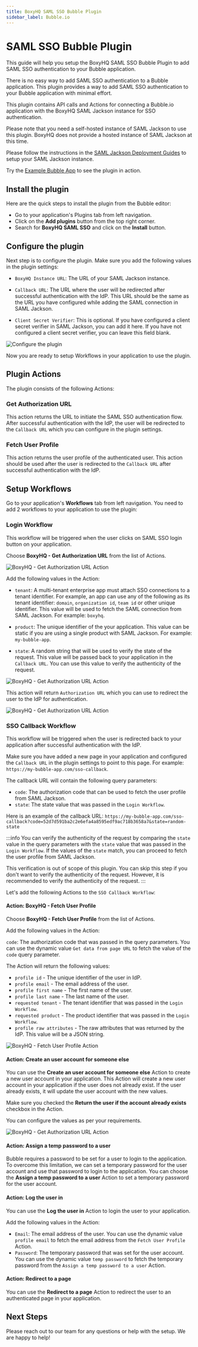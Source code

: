 ```yaml
---
title: BoxyHQ SAML SSO Bubble Plugin
sidebar_label: Bubble.io
---
```


# SAML SSO Bubble Plugin

This guide will help you setup the BoxyHQ SAML SSO Bubble Plugin to add SAML SSO authentication to your Bubble application.

There is no easy way to add SAML SSO authentication to a Bubble application. This plugin provides a way to add SAML SSO authentication to your Bubble application with minimal effort.

This plugin contains API calls and Actions for connecting a Bubble.io application with the BoxyHQ SAML Jackson instance for SSO authentication.

Please note that you need a self-hosted instance of SAML Jackson to use this plugin. BoxyHQ does not provide a hosted instance of SAML Jackson at this time.

Please follow the instructions in the [SAML Jackson Deployment Guides](https://boxyhq.com/guides/jackson#deployment-guides) to setup your SAML Jackson instance.

Try the [Example Bubble App](https://boxyhq-saml-sso.bubbleapps.io/version-test) to see the plugin in action.

## Install the plugin

Here are the quick steps to install the plugin from the Bubble editor:

- Go to your application's Plugins tab from left navigation.
- Click on the **Add plugins** button from the top right corner.
- Search for **BoxyHQ SAML SSO** and click on the **Install** button.

## Configure the plugin

Next step is to configure the plugin. Make sure you add the following values in the plugin settings:

- `BoxyHQ Instance URL`: The URL of your SAML Jackson instance.

- `Callback URL`: The URL where the user will be redirected after successful authentication with the IdP. This URL should be the same as the URL you have configured while adding the SAML connection in SAML Jackson.

- `Client Secret Verifier`: This is optional. If you have configured a client secret verifier in SAML Jackson, you can add it here. If you have not configured a client secret verifier, you can leave this field blank.

![Configure the plugin](./bubble/step-1.png)

Now you are ready to setup Workflows in your application to use the plugin.

## Plugin Actions

The plugin consists of the following Actions:

### Get Authorization URL

This action returns the URL to initiate the SAML SSO authentication flow. After successful authentication with the IdP, the user will be redirected to the `Callback URL` which you can configure in the plugin settings.

### Fetch User Profile

This action returns the user profile of the authenticated user. This action should be used after the user is redirected to the `Callback URL` after successful authentication with the IdP.

## Setup Workflows

Go to your application's **Workflows** tab from left navigation. You need to add 2 workflows to your application to use the plugin:

### Login Workflow

This workflow will be triggered when the user clicks on SAML SSO login button on your application.

Choose **BoxyHQ - Get Authorization URL** from the list of Actions.

![BoxyHQ - Get Authorization URL Action](./bubble/step-2.png)

Add the following values in the Action:

- `tenant`: A multi-tenant enterprise app must attach SSO connections to a tenant identifier. For example, an app can use any of the following as its tenant identifier: `domain`, `organization id`, `team id` or other unique identifier. This value will be used to fetch the SAML connection from SAML Jackson. For example: `boxyhq`.

- `product`: The unique identifier of the your application. This value can be static if you are using a single product with SAML Jackson. For example: `my-bubble-app`.

- `state`: A random string that will be used to verify the state of the request. This value will be passed back to your application in the `Callback URL`. You can use this value to verify the authenticity of the request.

![BoxyHQ - Get Authorization URL Action](./bubble/step-3.png)

This action will return `Authorization URL` which you can use to redirect the user to the IdP for authentication.

![BoxyHQ - Get Authorization URL Action](./bubble/step-4.png)

### SSO Callback Workflow

This workflow will be triggered when the user is redirected back to your application after successful authentication with the IdP.

Make sure you have added a new page in your application and configured the `Callback URL` in the plugin settings to point to this page. For example: `https://my-bubble-app.com/sso-callback`.

The callback URL will contain the following query parameters:

- `code`: The authorization code that can be used to fetch the user profile from SAML Jackson.
- `state`: The state value that was passed in the `Login Workflow`.

Here is an example of the callback URL: `https://my-bubble-app.com/sso-callback?code=52d7d591ba2c2e6efa4a8595edf9ac718b3658a7&state=random-state`

:::info
You can verify the authenticity of the request by comparing the `state` value in the query parameters with the `state` value that was passed in the `Login Workflow`. If the values of the `state` match, you can proceed to fetch the user profile from SAML Jackson.

This verification is out of scope of this plugin. You can skip this step if you don't want to verify the authenticity of the request. However, it is recommended to verify the authenticity of the request.
:::

Let's add the following Actions to the `SSO Callback Workflow`:

#### Action: BoxyHQ - Fetch User Profile

Choose **BoxyHQ - Fetch User Profile** from the list of Actions.

Add the following values in the Action:

`code`: The authorization code that was passed in the query parameters. You can use the dynamic value `Get data from page URL` to fetch the value of the `code` query parameter.

The Action will return the following values:

- `profile id` - The unique identifier of the user in IdP.
- `profile email` - The email address of the user.
- `profile first name` - The first name of the user.
- `profile last name` - The last name of the user.
- `requested tenant` - The tenant identifier that was passed in the `Login Workflow`.
- `requested product` - The product identifier that was passed in the `Login Workflow`.
- `profile raw attributes` - The raw attributes that was returned by the IdP. This value will be a JSON string.

![BoxyHQ - Fetch User Profile Action](./bubble/step-5.png)

#### Action: Create an user account for someone else

You can use the **Create an user account for someone else** Action to create a new user account in your application. This Action will create a new user account in your application if the user does not already exist. If the user already exists, it will update the user account with the new values.

Make sure you checked the **Return the user if the account already exists** checkbox in the Action.

You can configure the values as per your requirements.

![BoxyHQ - Get Authorization URL Action](./bubble/step-6.png)

#### Action: Assign a temp password to a user

Bubble requires a password to be set for a user to login to the application. To overcome this limitation, we can set a temporary password for the user account and use that password to login to the application. You can choose the **Assign a temp password to a user** Action to set a temporary password for the user account.

#### Action: Log the user in

You can use the **Log the user in** Action to login the user to your application.

Add the following values in the Action:

- `Email`: The email address of the user. You can use the dynamic value `profile email` to fetch the email address from the `Fetch User Profile` Action.
- `Password`: The temporary password that was set for the user account. You can use the dynamic value `temp password` to fetch the temporary password from the `Assign a temp password to a user` Action.

#### Action: Redirect to a page

You can use the **Redirect to a page** Action to redirect the user to an authenticated page in your application.

## Next Steps

Please reach out to our team for any questions or help with the setup. We are happy to help!

